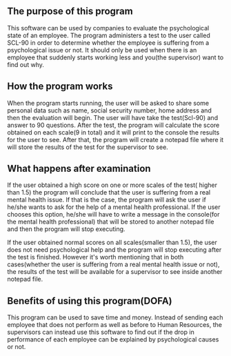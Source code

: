 ## The purpose of this program
This software can be used by companies to evaluate the psychological state of an employee. The program administers a test to the user called SCL-90 in order to determine whether the employee is suffering from a psychological issue or not. It should only be used when there is an employee that suddenly starts working less and you(the supervisor) want to find out why.

## How the program works
When the program starts running, the user will be asked to share some personal data such as name, social security number, home address and then the evaluation will begin. The user will have take the test(Scl-90) and answer to 90 questions. After the test, the program will calculate the score obtained on each scale(9 in total) and it will print to the console the results for the user to see. After that, the program will create a notepad file where it will store the results of the test for the supervisor to see.

## What happens after examination
If the user obtained a high score on one or more scales of the test( higher than 1.5) the program will conclude that the user is suffering from a real mental health issue. If that is the case, the program will ask the user if he/she wants to ask for the help of a mental health professional. If the user chooses this option, he/she will have to write a message in the console(for the mental health professional) that will be stored to another notepad file and then the program will stop executing.

If the user obtained normal scores on all scales(smaller than 1.5), the user does not need psychological help and the program will stop executing after the test is finished. However it's worth mentioning that in both cases(whether the user is suffering from a real mental health issue or not), the results of the test will be available for a supervisor to see inside another notepad file.

## Benefits of using this program(DOFA)
This program can be used to save time and money. Instead of sending each employee that does not perform as well as before to Human Resources, the supervisors can instead use this software to find out if the drop in performance of each employee can be explained by psychological causes or not.
